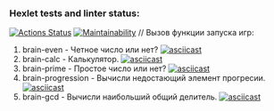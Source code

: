 ### Hexlet tests and linter status:

[![Actions Status](https://github.com/illirel/frontend-project-44/actions/workflows/hexlet-check.yml/badge.svg)](https://github.com/illirel/frontend-project-44/actions)
[![Maintainability](https://api.codeclimate.com/v1/badges/69daaa574429b055f429/maintainability)](https://codeclimate.com/github/illirel/frontend-project-44/maintainability)
// Вызов функции запуска игр:

1. brain-even - Четное число или нет?
   [![asciicast](https://asciinema.org/a/PqHTxZGIhRe7HgKeKDI8wd6Tk.svg)](https://asciinema.org/a/PqHTxZGIhRe7HgKeKDI8wd6Tk)
2. brain-calc - Калькулятор.
   [![asciicast](https://asciinema.org/a/htGBUpDbjZtVo75hE6RjSkJSI.svg)](https://asciinema.org/a/htGBUpDbjZtVo75hE6RjSkJSI)
3. brain-prime - Простое число или нет?
   [![asciicast](https://asciinema.org/a/eLcfOtavVe4KchO5G05lQBePR.svg)](https://asciinema.org/a/eLcfOtavVe4KchO5G05lQBePR)
4. brain-progression - Вычисли недостающий элемент прогресии.
   [![asciicast](https://asciinema.org/a/W1DM77WvuUrgl7MzAzk3JQvKZ.svg)](https://asciinema.org/a/W1DM77WvuUrgl7MzAzk3JQvKZ)
5. brain-gcd - Вычисли наибольший общий делитель.
   [![asciicast](https://asciinema.org/a/fNUY2Hd60CMk2hnR0jfgiEB7Z.svg)](https://asciinema.org/a/fNUY2Hd60CMk2hnR0jfgiEB7Z)
